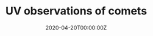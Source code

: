 ---
title: UV observations of comets
summary: We, comet observers, are hunters. We always keenly chase signs of comets' development, and carefully pick right time, raise (write proposals) our guns (telescopes) to shoot (observe) them. Now I am raising guns for 67P, shooting Y4, and enjoying 46P in the UV band, where they have dense emission lines. The data will tell us their composition, abundance, existence of ice, nuclei's rotation and size, and much more hints of origin and evolvement.
tags:
- Comet
- Solar System
- UV
date: "2020-04-20T00:00:00Z"

# Optional external URL for project (replaces project detail page).
external_link: ""

image:
  caption: Zexi Xing (邢泽曦)
  focal_point: Smart

#links:
#- icon: file-alt
#  icon_pack: fas
#  name: H$_2$O Paper
#  url: 

#url_code: ""
#url_pdf: ""
#url_slides: ""
#url_video: ""

# Slides (optional).
#   Associate this project with Markdown slides.
#   Simply enter your slide deck's filename without extension.
#   E.g. `slides = "example-slides"` references `content/slides/example-slides.md`.
#   Otherwise, set `slides = ""`.
#slides: example
---